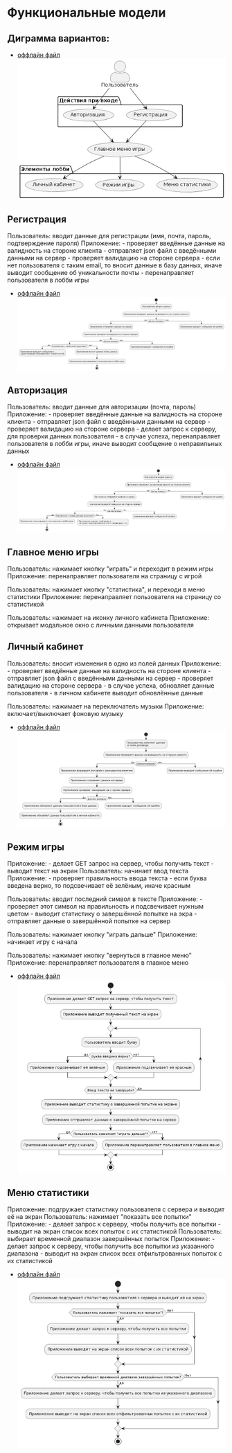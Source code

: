 # Функциональные модели

## Диграмма вариантов:

* [оффлайн файл](diagrams/variants.puml)
![Диаграмма вариантов](diagrams/variants.png)

## Регистрация
Пользователь: вводит данные для регистрации (имя, почта, пароль, подтверждение пароля)
Приложение: 
    - проверяет введённые данные на валидность на стороне клиента
    - отправляет json файл с введёнными данными на сервер
    - проверяет валидацию на стороне сервера
    - если нет пользователя с таким email, то вносит данные в базу данных, иначе выводит сообщение об уникальности почты
    - перенаправляет пользователя в лобби игры

* [оффлайн файл](diagrams/regist.puml)
![Регистрация](diagrams/regist.png)

## Авторизация
Пользователь: вводит данные для авторизации (почта, пароль)
Приложение: 
    - проверяет введённые данные на валидность на стороне клиента
    - отправляет json файл с введёнными данными на сервер
    - проверяет валидацию на стороне сервера
    - делает запрос к серверу, для проверки данных пользователя
    - в случае успеха, перенаправляет пользователя в лобби игры, иначе выводит сообщение о неправильных данных

* [оффлайн файл](diagrams/auth.puml)
![Авторизация](diagrams/auth.png)

## Главное меню игры
Пользователь: нажимает кнопку "играть" и переходит в режим игры
Приложение: перенаправляет пользователя на страницу с игрой

Пользователь: нажимает кнопку "статистика", и переходи в меню статистики
Приложение: перенаправляет пользователя на страницу со статистикой

Пользователь: нажимает на иконку личного кабинета
Приложение: открывает модальное окно с личными данными пользователя

## Личный кабинет
Пользователь: вносит изменения в одно из полей данных
Приложение:
    - проверяет введённые данные на валидность на стороне клиента
    - отправляет json файл с введёнными данными на сервер
    - проверяет валидацию на стороне сервера
    - в случае успеха, обновляет данные пользователя
    - в личном кабинете выводит обновлённые данные

Пользователь: нажимает на переключатель музыки
Приложение: включает/выключает фоновую музыку

* [оффлайн файл](diagrams/lk.puml)
![Личный кабинет](diagrams/lk.png)

## Режим игры
Приложение: 
    - делает GET запрос на сервер, чтобы получить текст
    - выводит текст на экран
Пользователь: начинает ввод текста
Приложение: 
    - проверяет правильность ввода текста
    - если буква введена верно, то подсвечивает её зелёным, иначе красным

Пользователь: вводит последний символ в тексте
Приложение:
    - проверяет этот символ на правильность и подсвечивает нужным цветом
    - выводит статистику о завершённой попытке на экра
    - отправляет данные о завершённой попытке на сервер

Пользователь: нажимает кнопку "играть дальше"
Приложение: начинает игру с начала

Пользователь: нажимает кнопку "вернуться в главное меню"
Приложение: перенаправляет пользователя в главное меню

* [оффлайн файл](diagrams/gm.puml)
![Режим игры](diagrams/gm.png)

## Меню статистики
Приложение: подгружает статистику пользователя с сервера и выводит её на экран
Пользователь: нажимает "показать все попытки"
Приложение: 
    - делает запрос к серверу, чтобы получить все попытки
    - выводит на экран список всех попыток с их статистикой
Пользователь: выбирает временной диапазон завершённых попыток
Приложение: 
    - делает запрос к серверу, чтобы получить все попытки из указанного диапазона
    - выводит на экран список всех отфильтрованных попыток с их статистикой 

* [оффлайн файл](diagrams/stats.puml)
![Меню статистики](diagrams/stats.png)
    
